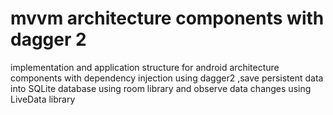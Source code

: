 # mvvm architecture components with dagger 2

implementation and application structure for android architecture components with dependency injection using dagger2 ,save persistent data into SQLite database using room library and observe data changes using LiveData library
